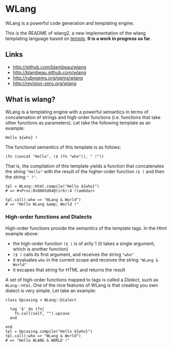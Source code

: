 # WLang

WLang is a powerful code generation and templating engine.

This is the README of wlang2, a new implementation of the wlang templating language 
based on [temple](https://github.com/judofyr/temple). **It is a work in progress so
far**.

## Links

* http://github.com/blambeau/wlang
* http://blambeau.github.com/wlang
* http://rubygems.org/gems/wlang
* http://revision-zero.org/wlang

## What is wlang?

WLang is a templating engine with a powerful semantics in terms of concatenation
of strings and high-order functions (i.e. functions that take other functions as
parameters). Let take the following template as an example:

```
Hello ${who} !
```

The functional semantics of this template is as follows:

```
(fn (concat "Hello", ($ (fn "who")), " !"))
```

That is, the compilation of this template yields a function that concatenates the
string `"Hello"` with the result of the higher-order function `($ )` and then the
string `" !"`.

```
tpl = WLang::Html.compile("Hello ${who}")
# => #<Proc:0x8865d64@(irb):4 (lambda)>

tpl.call(:who => "WLang & World")
# => "Hello WLang &amp; World !"
```

### High-order functions and Dialects

High-order functions provide the semantics of the template tags. In the Html example 
above:

* the high-order function `($ )` is of arity 1 (it takes a single argument, which 
  is another function)
* `($ )` calls its first argument, and receives the string `"who"`
* it evaluates `who` in the current scope and receives the string `"WLang & World"`
* it escapes that string for HTML and returns the result

A set of high-order functions mapped to tags is called a _Dialect_, such as 
`WLang::Html`. One of the nice features of WLang is that creating you own dialect is
very simple. Let take an example:

```
class Upcasing < WLang::Dialect

  tag '$' do |fn|
    fn.call(self, "").upcase
  end

end
tpl = Upcasing.compile("Hello ${who}")
tpl.call(:who => "WLang & World")
# => "Hello WLANG & WORLD !"
```


